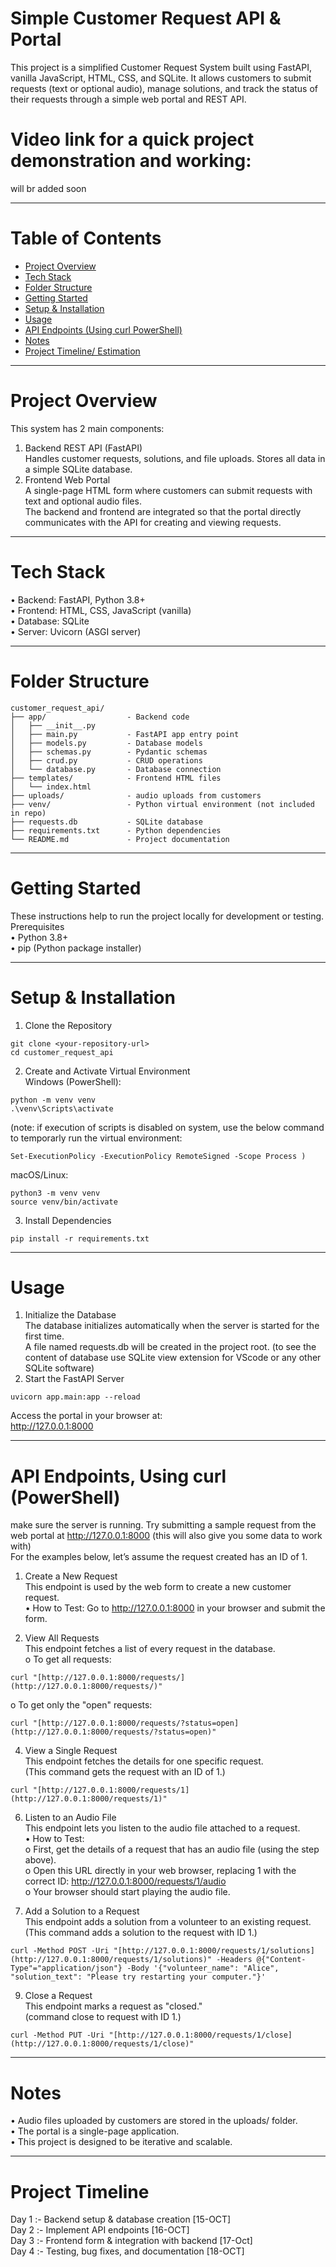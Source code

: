 # Simple Customer Request API & Portal
This project is a simplified Customer Request System built using FastAPI, vanilla JavaScript, HTML, CSS, and SQLite. It allows customers to submit requests (text or optional audio), manage solutions, and track the status of their requests through a simple web portal and REST API.  

# Video link for a quick project demonstration and working:  
will br added soon
________________________________________
# Table of Contents
- [Project Overview](#project-overview)
- [Tech Stack](#tech-stack)
- [Folder Structure](#folder-structure)
- [Getting Started](#getting-started)
- [Setup & Installation](#setup--installation)
- [Usage](#usage)
- [API Endpoints (Using curl PowerShell)](#api-endpoints-using-curl-powershell)
- [Notes](#notes)
- [Project Timeline/ Estimation](#project-timeline)
________________________________________  
# Project Overview  
This system has 2 main components:  
1.	Backend REST API (FastAPI)  
Handles customer requests, solutions, and file uploads. Stores all data in a simple SQLite database.  
2.	Frontend Web Portal  
A single-page HTML form where customers can submit requests with text and optional audio files.  
The backend and frontend are integrated so that the portal directly communicates with the API for creating and viewing requests.  
________________________________________  
# Tech Stack  
•	Backend: FastAPI, Python 3.8+  
•	Frontend: HTML, CSS, JavaScript (vanilla)  
•	Database: SQLite  
•	Server: Uvicorn (ASGI server)  
________________________________________  
# Folder Structure  
```
customer_request_api/  
├── app/                  - Backend code  
│   ├── __init__.py  
│   ├── main.py           - FastAPI app entry point  
│   ├── models.py         - Database models  
│   ├── schemas.py        - Pydantic schemas  
│   ├── crud.py           - CRUD operations  
│   └── database.py       - Database connection  
├── templates/            - Frontend HTML files  
│   └── index.html  
├── uploads/              - audio uploads from customers  
├── venv/                 - Python virtual environment (not included in repo)  
├── requests.db           - SQLite database  
├── requirements.txt      - Python dependencies  
└── README.md             - Project documentation
```
________________________________________  
# Getting Started  
These instructions help to run the project locally for development or testing.  
Prerequisites  
•	Python 3.8+  
•	pip (Python package installer)  
________________________________________  
# Setup & Installation  
1. Clone the Repository
```
git clone <your-repository-url>  
cd customer_request_api
```
2. Create and Activate Virtual Environment  
Windows (PowerShell):
``` 
python -m venv venv  
.\venv\Scripts\activate
```
  (note: if execution of scripts is disabled on system, use the below command to temporarly run the virtual environment:  
```
Set-ExecutionPolicy -ExecutionPolicy RemoteSigned -Scope Process )
```
  macOS/Linux: 
```
python3 -m venv venv  
source venv/bin/activate
```
3. Install Dependencies
```
pip install -r requirements.txt
``` 
________________________________________  
# Usage  
1. Initialize the Database  
The database initializes automatically when the server is started for the first time.  
A file named requests.db will be created in the project root. (to see the content of database use SQLite view extension for VScode or any other SQLite software)  
2. Start the FastAPI Server
```
uvicorn app.main:app --reload
```
Access the portal in your browser at:  
http://127.0.0.1:8000
________________________________________  
# API Endpoints, Using curl (PowerShell)  
make sure the server is running. Try submitting a sample request from the web portal at http://127.0.0.1:8000 (this will also give you some data to work with)  
For the examples below, let’s assume the request created has an ID of 1.  

1. Create a New Request  
This endpoint is used by the web form to create a new customer request.  
•	How to Test: Go to http://127.0.0.1:8000 in your browser and submit the form.

2. View All Requests  
This endpoint fetches a list of every request in the database.  
o	To get all requests:
```  
curl "[http://127.0.0.1:8000/requests/](http://127.0.0.1:8000/requests/)"
```
  o	To get only the "open" requests:  
```
curl "[http://127.0.0.1:8000/requests/?status=open](http://127.0.0.1:8000/requests/?status=open)"
```

4. View a Single Request  
This endpoint fetches the details for one specific request.  
(This command gets the request with an ID of 1.)
```
curl "[http://127.0.0.1:8000/requests/1](http://127.0.0.1:8000/requests/1)"
```

6. Listen to an Audio File  
This endpoint lets you listen to the audio file attached to a request.  
•	How to Test:  
  o	First, get the details of a request that has an audio file (using the step above).  
  o	Open this URL directly in your web browser, replacing 1 with the correct ID: http://127.0.0.1:8000/requests/1/audio  
  o	Your browser should start playing the audio file.

7. Add a Solution to a Request  
This endpoint adds a solution from a volunteer to an existing request.   
(This command adds a solution to the request with ID 1.)
```
curl -Method POST -Uri "[http://127.0.0.1:8000/requests/1/solutions](http://127.0.0.1:8000/requests/1/solutions)" -Headers @{"Content-Type"="application/json"} -Body '{"volunteer_name": "Alice", "solution_text": "Please try restarting your computer."}'
```
  
9. Close a Request  
This endpoint marks a request as "closed."  
(command close to request with ID 1.)
```
curl -Method PUT -Uri "[http://127.0.0.1:8000/requests/1/close](http://127.0.0.1:8000/requests/1/close)"
```

________________________________________  
# Notes  
•	Audio files uploaded by customers are stored in the uploads/ folder.  
•	The portal is a single-page application.  
•	This project is designed to be iterative and scalable.
________________________________________  
# Project Timeline 
Day 1     :- Backend setup & database creation [15-OCT]  
Day 2     :- Implement API endpoints [16-OCT]  
Day 3     :- Frontend form & integration with backend [17-Oct]  
Day 4     :- Testing, bug fixes, and documentation [18-OCT]  
